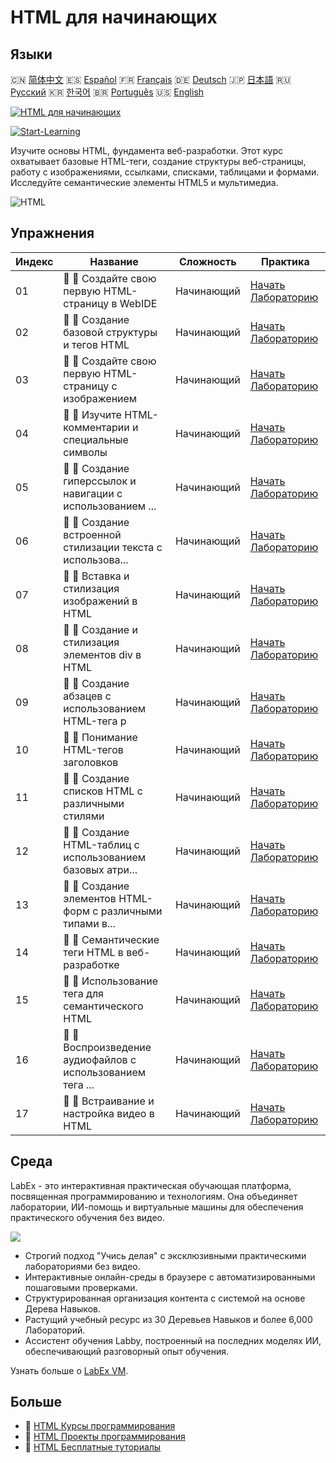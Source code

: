# HTML для начинающих

## Языки

🇨🇳 [简体中文](README_zh.md) 🇪🇸 [Español](README_es.md) 🇫🇷 [Français](README_fr.md) 🇩🇪 [Deutsch](README_de.md) 🇯🇵 [日本語](README_ja.md) 🇷🇺 [Русский](README_ru.md) 🇰🇷 [한국어](README_ko.md) 🇧🇷 [Português](README_pt.md) 🇺🇸 [English](README.md) 

[![HTML для начинающих](https://cover-creator.labex.io/html-for-beginners.png?lang=ru)](https://labex.io/ru/courses/html-for-beginners)

[![Start-Learning](https://img.shields.io/badge/Start-Learning-whitesmoke?style=for-the-badge)](https://labex.io/ru/courses/html-for-beginners)

Изучите основы HTML, фундамента веб-разработки. Этот курс охватывает базовые HTML-теги, создание структуры веб-страницы, работу с изображениями, ссылками, списками, таблицами и формами. Исследуйте семантические элементы HTML5 и мультимедиа.

![HTML](https://img.shields.io/badge/HTML-whitesmoke?style=for-the-badge&logo=html)


## Упражнения

|   Индекс | Название                                                    | Сложность   | Практика                                                                                                                                           |
|----------|-------------------------------------------------------------|-------------|----------------------------------------------------------------------------------------------------------------------------------------------------|
|       01 | 📖 🔵 Создайте свою первую HTML-страницу в WebIDE           | Начинающий  | <a target='_blank' href='https://labex.io/ru/tutorials/html-create-your-first-html-page-in-webide-451041'>Начать Лабораторию</a>                   |
|       02 | 📖 🔵 Создание базовой структуры и тегов HTML               | Начинающий  | <a target='_blank' href='https://labex.io/ru/tutorials/css-create-basic-html-structure-and-tags-451029'>Начать Лабораторию</a>                     |
|       03 | 📖 🔵 Создайте свою первую HTML-страницу с изображением     | Начинающий  | <a target='_blank' href='https://labex.io/ru/tutorials/javascript-create-your-first-html-page-with-image-451042'>Начать Лабораторию</a>            |
|       04 | 📖 🔵 Изучите HTML-комментарии и специальные символы        | Начинающий  | <a target='_blank' href='https://labex.io/ru/tutorials/html-learn-html-comments-and-special-symbols-451065'>Начать Лабораторию</a>                 |
|       05 | 📖 🔵 Создание гиперссылок и навигации с использованием ... | Начинающий  | <a target='_blank' href='https://labex.io/ru/tutorials/javascript-create-hyperlinks-and-navigation-with-html-a-tags-451037'>Начать Лабораторию</a> |
|       06 | 📖 🔵 Создание встроенной стилизации текста с использова... | Начинающий  | <a target='_blank' href='https://labex.io/ru/tutorials/javascript-create-inline-text-styling-with-span-tags-in-html-451038'>Начать Лабораторию</a> |
|       07 | 📖 🔵 Вставка и стилизация изображений в HTML               | Начинающий  | <a target='_blank' href='https://labex.io/ru/tutorials/html-insert-and-style-images-in-html-452362'>Начать Лабораторию</a>                         |
|       08 | 📖 🔵 Создание и стилизация элементов div в HTML            | Начинающий  | <a target='_blank' href='https://labex.io/ru/tutorials/javascript-create-and-style-div-elements-in-html-451028'>Начать Лабораторию</a>             |
|       09 | 📖 🔵 Создание абзацев с использованием HTML-тега p         | Начинающий  | <a target='_blank' href='https://labex.io/ru/tutorials/html-create-paragraphs-with-html-p-tag-451039'>Начать Лабораторию</a>                       |
|       10 | 📖 🔵 Понимание HTML-тегов заголовков                       | Начинающий  | <a target='_blank' href='https://labex.io/ru/tutorials/javascript-understand-html-heading-tags-451082'>Начать Лабораторию</a>                      |
|       11 | 📖 🔵 Создание списков HTML с различными стилями            | Начинающий  | <a target='_blank' href='https://labex.io/ru/tutorials/css-create-html-lists-with-different-styles-451035'>Начать Лабораторию</a>                  |
|       12 | 📖 🔵 Создание HTML-таблиц с использованием базовых атри... | Начинающий  | <a target='_blank' href='https://labex.io/ru/tutorials/css-create-html-tables-with-basic-attributes-451036'>Начать Лабораторию</a>                 |
|       13 | 📖 🔵 Создание элементов HTML-форм с различными типами в... | Начинающий  | <a target='_blank' href='https://labex.io/ru/tutorials/css-create-html-form-elements-with-input-types-451034'>Начать Лабораторию</a>               |
|       14 | 📖 🔵 Семантические теги HTML в веб-разработке              | Начинающий  | <a target='_blank' href='https://labex.io/ru/tutorials/css-semantic-html-tags-in-web-development-451083'>Начать Лабораторию</a>                    |
|       15 | 📖 🔵 Использование тега <time> для семантического HTML     | Начинающий  | <a target='_blank' href='https://labex.io/ru/tutorials/css-use-time-tag-for-semantic-html-451085'>Начать Лабораторию</a>                           |
|       16 | 📖 🔵 Воспроизведение аудиофайлов с использованием тега ... | Начинающий  | <a target='_blank' href='https://labex.io/ru/tutorials/html-play-audio-files-with-html5-audio-tag-451070'>Начать Лабораторию</a>                   |
|       17 | 📖 🔵 Встраивание и настройка видео в HTML                  | Начинающий  | <a target='_blank' href='https://labex.io/ru/tutorials/html-embed-and-customize-video-in-html-451045'>Начать Лабораторию</a>                       |

## Среда

LabEx - это интерактивная практическая обучающая платформа, посвященная программированию и технологиям. Она объединяет лаборатории, ИИ-помощь и виртуальные машины для обеспечения практического обучения без видео.

![](https://tutorial-screenshot.getvm.io/images/vm-1725247253.png)

- Строгий подход "Учись делая" с эксклюзивными практическими лабораториями без видео.
- Интерактивные онлайн-среды в браузере с автоматизированными пошаговыми проверками.
- Структурированная организация контента с системой на основе Дерева Навыков.
- Растущий учебный ресурс из 30 Деревьев Навыков и более 6,000 Лабораторий.
- Ассистент обучения Labby, построенный на последних моделях ИИ, обеспечивающий разговорный опыт обучения.

Узнать больше о [LabEx VM](https://support.labex.io/using-labex/virtual-machine).

## Больше

- 🔗 [HTML Курсы программирования](https://github.com/labex-labs/awesome-programming-courses)
- 🔗 [HTML Проекты программирования](https://github.com/labex-labs/awesome-programming-projects)
- 🔗 [HTML Бесплатные туториалы](https://github.com/labex-labs/html-free-tutorials)

